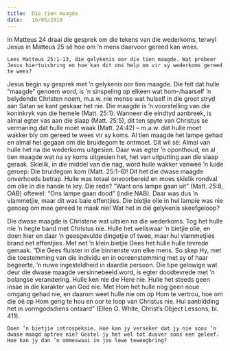 ```yaml
---
title:  Die tien maagde
date:   16/05/2018
---
```


In Matteus 24 draai die gesprek om die tekens van die wederkoms, terwyl Jesus in Matteus 25 sê hoe om ’n mens daarvoor gereed kan wees. 

`Lees Matteus 25:1-13, die gelykenis oor die tien maagde. Wat probeer Jesus hiertuisbring en hoe kan dit ons help om vir sy wederkoms gereed te wees?` 

Jesus begin sy gesprek met ’n gelykenis oor tien maagde. Die feit dat hulle “maagde” genoem word, is ’n sinspeling op elkeen wat hom-/haarself ’n belydende Christen noem, m.a.w. nie mense wat hulself in die groot stryd aan Satan se kant geskaar het nie. Die maagde is ’n voorstelling van die koninkryk van die hemele (Matt. 25:1). Wanneer die eindtyd aanbreek, is almal egter vas aan die slaap (Matt. 25:5), dit ten spyte van Christus se vermaning dat hulle moet waak (Matt. 24:42) – m.a.w. dat hulle moet wakker bly om gereed te wees vir sy koms. Al tien maagde het lampe gehad en almal het gegaan om die bruidegom te ontmoet. Dit wil sê: Almal van hulle het na die wederkoms uitgesien. Daar was egter ’n oponthoud, en al tien maagde wat na sy koms uitgesien het, het van uitputting aan die slaap geraak. Skielik, in die middel van die nag, word hulle wakker vanweë ’n luide geroep: Die bruidegom kom (Matt. 25:1-6)! Dit het die dwase maagde onverhoeds betrap. Hulle was totaal onvoorbereid en moes skielik rondval om olie in die hande te kry. Die rede? “Want ons lampe gaan uit” (Matt. 25:8, OAB) oftewel: “Ons lampe gaan dood” (indie NAB). Daar was dus ’n vlammetjie, maar dit was baie effentjies. Die bietjie olie in hul lampie was nie genoeg om mee gereed te maak nie! Wat het in dié gelykenis skeefgeloop? 

Die dwase maagde is Christene wat uitsien na die wederkoms. Tog het hulle nie ’n hegte band met Christus nie. Hulle het weliswaar ’n bietjie olie, en doen hier en daar ’n geesgevulde dingetjie of twee, maar hul vlammetjies brand net effentjies. Met net ’n klein bietjie Gees het hulle hulle tevrede gemaak. “Die Gees fluister in die binnenste van elke mens. So skep Hy, met die toestemming van die individu en in ooreenstemming met sy of haar begeerte, ’n nuwe ingesteldheid in daardie persoon. Die tipe gelowige wat deur die dwase maagde versinnebeeld word, is egter doodtevrede met ’n bolangse verandering. Hulle ken nie die Here nie. Hulle het steeds geen insae in die karakter van God nie. Met Hom het hulle nog geen noue omgang gehad nie, en daarom weet hulle nie om op Hom te vertrou, hoe om die oë op Hom gerig te hou en oor te loop van Christus nie. Hul aanbidding het in vormgodsdiens ontaard” (Ellen G. White, Christ’s Object Lessons, bl. 411). 

`Doen ’n bietjie introspeksie. Hoe kan jy verseker dat jy nie soos ’n dwase maagd optree nie? Gestel jy het wel tot dusver soos een geleef. Hoe kan jy dan ’n ommeswaai in jou lewe teweegbring?`